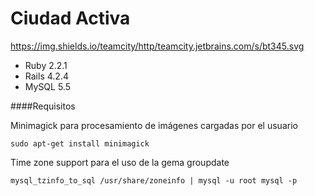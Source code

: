 # Ciudad Activa 
https://img.shields.io/teamcity/http/teamcity.jetbrains.com/s/bt345.svg

* Ruby 2.2.1
* Rails 4.2.4
* MySQL 5.5




####Requisitos

Minimagick para procesamiento de imágenes cargadas por el usuario
	
	sudo apt-get install minimagick

Time zone support para el uso de la gema groupdate
	
	mysql_tzinfo_to_sql /usr/share/zoneinfo | mysql -u root mysql -p